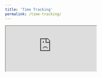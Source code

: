 ```yaml
---
title: 'Time Tracking'
permalink: /time-tracking/
---
```

<link rel="stylesheet" href="../assets/css/styles.css">
<div class="spreadsheet">
<iframe 
class="test"
src="https://docs.google.com/spreadsheets/d/e/2PACX-1vSBuf8VnZB9NSYVjtz0W8_KT8-t4SVeyDni-P3v0pv4gst9aw5jDY6QfRimLf0CeRdVJDSGNTYjvvNI/pubhtml?widget=true&amp;headers=false"></iframe>
</div>
